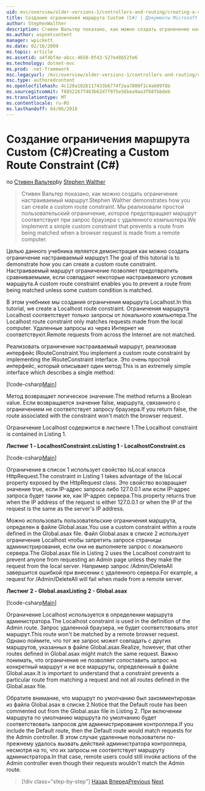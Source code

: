 ```yaml
---
uid: mvc/overview/older-versions-1/controllers-and-routing/creating-a-custom-route-constraint-cs
title: Создание ограничения маршрута Custom (C#) | Документы Microsoft
author: StephenWalther
description: Стивен Вальтер показано, как можно создать ограничение настраиваемый маршрут. Мы реализуем простой пользовательский ограничение, которое блокирует маршрут соответствует w...
ms.author: aspnetcontent
manager: wpickett
ms.date: 02/16/2009
ms.topic: article
ms.assetid: a4f4bf4e-abcc-4650-8f43-527e48b52fe6
ms.technology: dotnet-mvc
ms.prod: .net-framework
msc.legacyurl: /mvc/overview/older-versions-1/controllers-and-routing/creating-a-custom-route-constraint-cs
msc.type: authoredcontent
ms.openlocfilehash: 4c120a102b117433b6774f2ea7800f1c4a609f8b
ms.sourcegitcommit: f8852267f463b62d7f975e56bea9aa3f68fbbdeb
ms.translationtype: MT
ms.contentlocale: ru-RU
ms.lasthandoff: 04/06/2018
---
```

<a name="creating-a-custom-route-constraint-c"></a><span data-ttu-id="5ce76-104">Создание ограничения маршрута Custom (C#)</span><span class="sxs-lookup"><span data-stu-id="5ce76-104">Creating a Custom Route Constraint (C#)</span></span>
====================
<span data-ttu-id="5ce76-105">по [Стивен Вальтер](https://github.com/StephenWalther)</span><span class="sxs-lookup"><span data-stu-id="5ce76-105">by [Stephen Walther](https://github.com/StephenWalther)</span></span>

> <span data-ttu-id="5ce76-106">Стивен Вальтер показано, как можно создать ограничение настраиваемый маршрут.</span><span class="sxs-lookup"><span data-stu-id="5ce76-106">Stephen Walther demonstrates how you can create a custom route constraint.</span></span> <span data-ttu-id="5ce76-107">Мы реализовали простой пользовательский ограничение, которое предотвращает маршрут соответствует при запрос браузера с удаленного компьютера.</span><span class="sxs-lookup"><span data-stu-id="5ce76-107">We implement a simple custom constraint that prevents a route from being matched when a browser request is made from a remote computer.</span></span>


<span data-ttu-id="5ce76-108">Целью данного учебника является демонстрация как можно создать ограничение настраиваемый маршрут.</span><span class="sxs-lookup"><span data-stu-id="5ce76-108">The goal of this tutorial is to demonstrate how you can create a custom route constraint.</span></span> <span data-ttu-id="5ce76-109">Настраиваемый маршрут ограничение позволяет предотвратить сравниваемыми, если совпадают некоторые настраиваемого условия маршрута.</span><span class="sxs-lookup"><span data-stu-id="5ce76-109">A custom route constraint enables you to prevent a route from being matched unless some custom condition is matched.</span></span>

<span data-ttu-id="5ce76-110">В этом учебнике мы создания ограничения маршрута Localhost.</span><span class="sxs-lookup"><span data-stu-id="5ce76-110">In this tutorial, we create a Localhost route constraint.</span></span> <span data-ttu-id="5ce76-111">Ограничения маршрута Localhost соответствует только запросы от локального компьютера.</span><span class="sxs-lookup"><span data-stu-id="5ce76-111">The Localhost route constraint only matches requests made from the local computer.</span></span> <span data-ttu-id="5ce76-112">Удаленные запросы из через Интернет не соответствуют.</span><span class="sxs-lookup"><span data-stu-id="5ce76-112">Remote requests from across the Internet are not matched.</span></span>

<span data-ttu-id="5ce76-113">Реализовать ограничение настраиваемый маршрут, реализовав интерфейс IRouteConstraint.</span><span class="sxs-lookup"><span data-stu-id="5ce76-113">You implement a custom route constraint by implementing the IRouteConstraint interface.</span></span> <span data-ttu-id="5ce76-114">Это очень простой интерфейс, который описывает один метод:</span><span class="sxs-lookup"><span data-stu-id="5ce76-114">This is an extremely simple interface which describes a single method:</span></span>

[!code-csharp[Main](creating-a-custom-route-constraint-cs/samples/sample1.cs)]

<span data-ttu-id="5ce76-115">Метод возвращает логическое значение.</span><span class="sxs-lookup"><span data-stu-id="5ce76-115">The method returns a Boolean value.</span></span> <span data-ttu-id="5ce76-116">Если возвращается значение false, маршрута, связанного с ограничением не соответствует запросу браузера.</span><span class="sxs-lookup"><span data-stu-id="5ce76-116">If you return false, the route associated with the constraint won't match the browser request.</span></span>

<span data-ttu-id="5ce76-117">Ограничение Localhost содержится в листинге 1.</span><span class="sxs-lookup"><span data-stu-id="5ce76-117">The Localhost constraint is contained in Listing 1.</span></span>

<span data-ttu-id="5ce76-118">**Листинг 1 - LocalhostConstraint.cs**</span><span class="sxs-lookup"><span data-stu-id="5ce76-118">**Listing 1 - LocalhostConstraint.cs**</span></span>

[!code-csharp[Main](creating-a-custom-route-constraint-cs/samples/sample2.cs)]

<span data-ttu-id="5ce76-119">Ограничение в список 1 использует свойство IsLocal класса HttpRequest.</span><span class="sxs-lookup"><span data-stu-id="5ce76-119">The constraint in Listing 1 takes advantage of the IsLocal property exposed by the HttpRequest class.</span></span> <span data-ttu-id="5ce76-120">Это свойство возвращает значение true, если IP-адрес запроса либо 127.0.0.1 или если IP-адрес запроса будет таким же, как IP-адрес сервера.</span><span class="sxs-lookup"><span data-stu-id="5ce76-120">This property returns true when the IP address of the request is either 127.0.0.1 or when the IP of the request is the same as the server's IP address.</span></span>

<span data-ttu-id="5ce76-121">Можно использовать пользовательские ограничения маршрута, определен в файле Global.asax.</span><span class="sxs-lookup"><span data-stu-id="5ce76-121">You use a custom constraint within a route defined in the Global.asax file.</span></span> <span data-ttu-id="5ce76-122">Файл Global.asax в списке 2 использует ограничение Localhost чтобы запретить запросе страницы администрирования, если они не выполняете запрос с локального сервера.</span><span class="sxs-lookup"><span data-stu-id="5ce76-122">The Global.asax file in Listing 2 uses the Localhost constraint to prevent anyone from requesting an Admin page unless they make the request from the local server.</span></span> <span data-ttu-id="5ce76-123">Например запрос /Admin/DeleteAll завершится ошибкой при внесении с удаленного сервера.</span><span class="sxs-lookup"><span data-stu-id="5ce76-123">For example, a request for /Admin/DeleteAll will fail when made from a remote server.</span></span>

<span data-ttu-id="5ce76-124">**Листинг 2 - Global.asax**</span><span class="sxs-lookup"><span data-stu-id="5ce76-124">**Listing 2 - Global.asax**</span></span>

[!code-csharp[Main](creating-a-custom-route-constraint-cs/samples/sample3.cs)]

<span data-ttu-id="5ce76-125">Ограничение Localhost используется в определении маршрута администратора.</span><span class="sxs-lookup"><span data-stu-id="5ce76-125">The Localhost constraint is used in the definition of the Admin route.</span></span> <span data-ttu-id="5ce76-126">Запрос удаленной браузера, не будет соответствовать этот маршрут.</span><span class="sxs-lookup"><span data-stu-id="5ce76-126">This route won't be matched by a remote browser request.</span></span> <span data-ttu-id="5ce76-127">Однако поймите, что тот же запрос может совпадать с других маршрутов, указанных в файле Global.asax.</span><span class="sxs-lookup"><span data-stu-id="5ce76-127">Realize, however, that other routes defined in Global.asax might match the same request.</span></span> <span data-ttu-id="5ce76-128">Важно понимать, что ограничение не позволяет сопоставить запрос на конкретный маршрут и не все маршруты, определенный в файле Global.asax.</span><span class="sxs-lookup"><span data-stu-id="5ce76-128">It is important to understand that a constraint prevents a particular route from matching a request and not all routes defined in the Global.asax file.</span></span>

<span data-ttu-id="5ce76-129">Обратите внимание, что маршрут по умолчанию был закомментирован из файла Global.asax в списке 2.</span><span class="sxs-lookup"><span data-stu-id="5ce76-129">Notice that the Default route has been commented out from the Global.asax file in Listing 2.</span></span> <span data-ttu-id="5ce76-130">При включении маршрута по умолчанию маршрута по умолчанию будет соответствовать запросов для администрирования контроллера.</span><span class="sxs-lookup"><span data-stu-id="5ce76-130">If you include the Default route, then the Default route would match requests for the Admin controller.</span></span> <span data-ttu-id="5ce76-131">В этом случае удаленные пользователи по-прежнему удалось вызвать действий администратора контроллера, несмотря на то, что их запросы не соответствует маршруту администратора.</span><span class="sxs-lookup"><span data-stu-id="5ce76-131">In that case, remote users could still invoke actions of the Admin controller even though their requests wouldn't match the Admin route.</span></span>

> [!div class="step-by-step"]
> <span data-ttu-id="5ce76-132">[Назад](creating-a-route-constraint-cs.md)
> [Вперед](asp-net-mvc-controller-overview-vb.md)</span><span class="sxs-lookup"><span data-stu-id="5ce76-132">[Previous](creating-a-route-constraint-cs.md)
[Next](asp-net-mvc-controller-overview-vb.md)</span></span>
